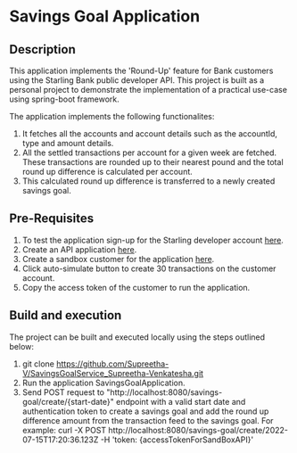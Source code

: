 # Savings Goal Application

## Description
This application implements the 'Round-Up' feature for Bank customers using the Starling Bank public developer API.
This project is built as a personal project to demonstrate the implementation of a practical use-case using 
spring-boot framework.

The application implements the following functionalites:
1. It fetches all the accounts and account details such as the accountId, type and amount details.
2. All the settled transactions per account for a given week are fetched. These transactions are rounded up to their 
   nearest pound and the total round up difference is calculated per account.
3. This calculated round up difference is transferred to a newly created savings goal.

## Pre-Requisites 
1. To test the application sign-up for the Starling developer account [here](https://developer.starlingbank.com/signup).
2. Create an API application [here](https://developer.starlingbank.com/application/list).
3. Create a sandbox customer for the application [here](https://developer.starlingbank.com/sandbox/select).
4. Click auto-simulate button to create 30 transactions on the customer account.
5. Copy the access token of the customer to run the application.

## Build and execution
The project can be built and executed locally using the steps outlined below:
1. git clone https://github.com/Supreetha-V/SavingsGoalService_Supreetha-Venkatesha.git
2. Run the application SavingsGoalApplication.
3. Send POST request to "http://localhost:8080/savings-goal/create/{start-date}" endpoint with a valid 
   start date and authentication token to create a savings goal and add the round up difference amount from the 
   transaction feed to the savings goal.
   For example: curl -X POST http://localhost:8080/savings-goal/create/2022-07-15T17:20:36.123Z -H 'token: {accessTokenForSandBoxAPI}'


